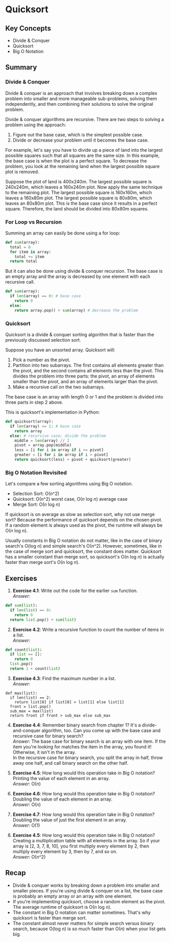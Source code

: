 # Quicksort

## Key Concepts

- Divide & Conquer
- Quicksort
- Big O Notation

## Summary

### Divide & Conquer
Divide & conquer is an approach that involves breaking down a complex problem into smaller and more manageable sub-problems, solving them independently, and then combining their solutions to solve the original problem.  
  
Divide & conquer algorithms are recursive. There are two steps to solving a problem using the approach:
1. Figure out the base case, which is the simplest possible case.
2. Divide or decrease your problem until it becomes the base case.

For example, let's say you have to divide up a piece of land into the largest possible squares such that all squares are the same size. In this example, the base case is when the plot is a perfect square. To decrease the problem, you look at the remaining land when the largest possible square plot is removed.  
  
Suppose the plot of land is 400x240m. The largest possible square is 240x240m, which leaves a 160x240m plot. Now apply the same technique to the remaining plot. The largest possible square is 160x160m, which leaves a 160x80m plot. The largest possible square is 80x80m, which leaves an 80x80m plot. This is the base case since it results in a perfect square. Therefore, the land should be divided into 80x80m squares.

### For Loop vs Recursion
Summing an array can easily be done using a for loop:
```python
def sum(array):
  total = 0
  for item in array:
    total += item
  return total
```
But it can also be done using divide & conquer recursion. The base case is an empty array and the array is decreased by one element with each recursive call.
```python
def sum(array):
  if len(array) == 0: # base case
    return 0
  else:
    return array.pop() + sum(array) # decrease the problem
```

### Quicksort
Quicksort is a divide & conquer sorting algorithm that is faster than the previously discussed selection sort.  
  
Suppose you have an unsorted array. Quicksort will:
1. Pick a number as the pivot.
2. Partition into two subarrays. The first contains all elements greater than the pivot, and the second contains all elements less than the pivot. This divides the problem into three parts: the pivot, an array of elements smaller than the pivot, and an array of elements larger than the pivot.
3. Make a recursive call on the two subarrays.

The base case is an array with length 0 or 1 and the problem is divided into three parts in step 2 above.  
  
This is quicksort's implementation in Python:
```python
def quicksort(array):
  if len(array) <= 1: # base case
    return array
  else: # recursive case; divide the problem
    middle = len(array) // 2
    pivot = array.pop(middle)
    less = [i for i in array if i <= pivot]
    greater = [i for i in array if i > pivot]
    return quicksort(less) + pivot + quicksort(greater)
```

### Big O Notation Revisited
Let's compare a few sorting algorithms using Big O notation.
- Selection Sort: O(*n*^2)
- Quicksort: O(*n*^2) worst case, O(*n* log *n*) average case
- Merge Sort: O(*n* log *n*)

If quicksort is on average as slow as selection sort, why not use merge sort? Because the performance of quicksort depends on the chosen pivot. If a random element is always used as the pivot, the runtime will always be O(*n* log *n*).

Usually constants in Big O notation do not matter, like in the case of binary search's O(log *n*) and simple search's O(*n*^2). However, sometimes, like in the case of merge sort and quicksort, the constant does matter. Quicksort has a smaller constant than merge sort, so quicksort's O(*n* log *n*) is actually faster than merge sort's O(*n* log *n*).

## Exercises

1. **Exercise 4.1**: 
Write out the code for the earlier ```sum``` function.   
*Answer*:
```python
def sum(list):
  if len(list) == 0:
    return 0
  return list.pop() + sum(list)
```

2. **Exercise 4.2**: 
Write a recursive function to count the number of items in a list.  
*Answer*:
```python
def count(list):
  if list == []:
    return 0
  list.pop()
  return 1 + count(list)
```

3. **Exercise 4.3**: 
Find the maximum number in a list.   
*Answer*:
```
def max(list):
  if len(list) == 2:
    return list[0] if list[0] > list[1] else list[1]
  front = list.pop()
  sub_max = max(list)
  return front if front > sub_max else sub_max
```

4. **Exercise 4.4**: 
Remember binary search from chapter 1? It's a divide-and-conquer algorithm, too. Can you come up with the base case and recursive case for binary search?   
*Answer*: The base case for binary search is an array with one item. If the item you're looking for matches the item in the array, you found it! Otherwise, it isn't in the array.  
In the recursive case for binary search, you split the array in half, throw away one half, and call binary search on the other half.

5. **Exercise 4.5**: 
How long would this operation take in Big O notation? Printing the value of each element in an array.  
*Answer*: O(*n*)

6. **Exercise 4.6**: 
How long would this operation take in Big O notation? Doubling the value of each element in an array.  
*Answer*: O(*n*)

7. **Exercise 4.7**: 
How long would this operation take in Big O notation? Doubling the value of just the first element in an array.  
*Answer*: O(1)

8. **Exercise 4.5**: 
How long would this operation take in Big O notation? Creating a multiplication table with all elements in the array. So if your array is [2, 3, 7, 8, 10], you first multiply every element by 2, then multiply every element by 3, then by 7, and so on.  
*Answer*: O(*n*^2)

## Recap

- Divide & conquer works by breaking down a problem into smaller and smaller pieces. If you're using divide & conquer on a list, the base case is probably an empty array or an array with one element.
- If you're implementing quicksort, choose a random element as the pivot. The average runtime of quicksort is O(*n* log *n*).
- The constant in Big O notation can matter sometimes. That's why quicksort is faster than merge sort.
- The constant almost never matters for simple search versus binary search, because O(log *n*) is so much faster than O(*n*) when your list gets big.
